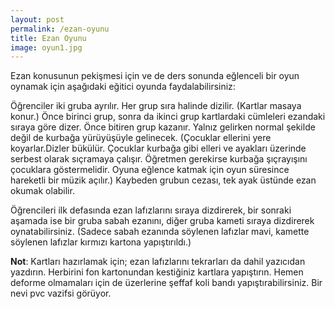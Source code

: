 ```yaml
---
layout: post
permalink: /ezan-oyunu
title: Ezan Oyunu
image: oyun1.jpg
---
```


Ezan konusunun pekişmesi için ve de ders sonunda eğlenceli bir oyun oynamak için aşağıdaki eğitici oyunda faydalabilirsiniz:

Öğrenciler iki gruba ayrılır. Her grup sıra halinde dizilir. (Kartlar masaya konur.) Önce birinci grup, sonra da ikinci grup kartlardaki cümleleri ezandaki sıraya göre dizer. Önce bitiren grup kazanır. Yalnız gelirken normal şekilde değil de kurbağa yürüyüşüyle gelinecek. (Çocuklar ellerini yere koyarlar.Dizler bükülür. Çocuklar kurbağa gibi elleri ve ayakları üzerinde serbest olarak sıçramaya çalışır. Öğretmen gerekirse kurbağa şıçrayışını çocuklara göstermelidir. Oyuna eğlence katmak için oyun süresince hareketli bir müzik açılır.) Kaybeden grubun cezası, tek ayak üstünde ezan okumak olabilir.

Öğrencileri ilk defasında ezan lafızlarını sıraya dizdirerek, bir sonraki aşamada ise bir gruba sabah ezanını, diğer gruba kameti sıraya dizdirerek oynatabilirsiniz. (Sadece sabah ezanında söylenen lafızlar mavi, kamette söylenen lafızlar kırmızı kartona yapıştırıldı.)

**Not**: Kartları hazırlamak için; ezan lafızlarını tekrarları da dahil yazıcıdan yazdırın. Herbirini fon kartonundan kestiğiniz kartlara yapıştırın. Hemen deforme olmamaları için de üzerlerine şeffaf koli bandı yapıştırabilirsiniz. Bir nevi pvc vazifsi görüyor.

